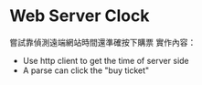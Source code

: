 # Web Server Clock
嘗試靠偵測遠端網站時間還準確按下購票
實作內容：
- Use http client to get the time of server side
- A parse can click the "buy ticket"
